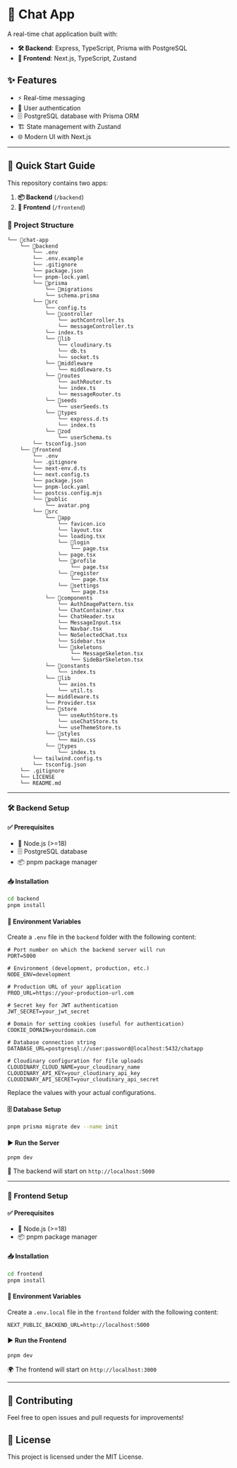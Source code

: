 # 🚀 Chat App

A real-time chat application built with:
- **🛠 Backend**: Express, TypeScript, Prisma with PostgreSQL
- **🎨 Frontend**: Next.js, TypeScript, Zustand

## ✨ Features
- ⚡ Real-time messaging
- 🔐 User authentication
- 🗄 PostgreSQL database with Prisma ORM
- 🏗 State management with Zustand
- 🌐 Modern UI with Next.js

---

## 🚀 Quick Start Guide

This repository contains two apps:
1. **📦 Backend** (`/backend`)
2. **🎨 Frontend** (`/frontend`)

### 📂 Project Structure
```
└── 📁chat-app
    └── 📁backend
        └── .env
        └── .env.example
        └── .gitignore
        └── package.json
        └── pnpm-lock.yaml
        └── 📁prisma
            └── 📁migrations
            └── schema.prisma
        └── 📁src
            └── config.ts
            └── 📁controller
                └── authController.ts
                └── messageController.ts
            └── index.ts
            └── 📁lib
                └── cloudinary.ts
                └── db.ts
                └── socket.ts
            └── 📁middleware
                └── middleware.ts
            └── 📁routes
                └── authRouter.ts
                └── index.ts
                └── messageRouter.ts
            └── 📁seeds
                └── userSeeds.ts
            └── 📁types
                └── express.d.ts
                └── index.ts
            └── 📁zod
                └── userSchema.ts
        └── tsconfig.json
    └── 📁frontend
        └── .env
        └── .gitignore
        └── next-env.d.ts
        └── next.config.ts
        └── package.json
        └── pnpm-lock.yaml
        └── postcss.config.mjs
        └── 📁public
            └── avatar.png
        └── 📁src
            └── 📁app
                └── favicon.ico
                └── layout.tsx
                └── loading.tsx
                └── 📁login
                    └── page.tsx
                └── page.tsx
                └── 📁profile
                    └── page.tsx
                └── 📁register
                    └── page.tsx
                └── 📁settings
                    └── page.tsx
            └── 📁components
                └── AuthImagePattern.tsx
                └── ChatContainer.tsx
                └── ChatHeader.tsx
                └── MessageInput.tsx
                └── Navbar.tsx
                └── NoSelectedChat.tsx
                └── Sidebar.tsx
                └── 📁skeletons
                    └── MessageSkeleton.tsx
                    └── SideBarSkeleton.tsx
            └── 📁constants
                └── index.ts
            └── 📁lib
                └── axios.ts
                └── util.ts
            └── middleware.ts
            └── Provider.tsx
            └── 📁store
                └── useAuthStore.ts
                └── useChatStore.ts
                └── useThemeStore.ts
            └── 📁styles
                └── main.css
            └── 📁types
                └── index.ts
        └── tailwind.config.ts
        └── tsconfig.json
    └── .gitignore
    └── LICENSE
    └── README.md
```

---

### 🛠 Backend Setup

#### ✅ Prerequisites
- 📌 Node.js (>=18)
- 🗄 PostgreSQL database
- 📦 pnpm package manager

#### 📥 Installation
```sh
cd backend
pnpm install
```

#### 📝 Environment Variables
Create a `.env` file in the `backend` folder with the following content:
```
# Port number on which the backend server will run
PORT=5000

# Environment (development, production, etc.)
NODE_ENV=development

# Production URL of your application
PROD_URL=https://your-production-url.com

# Secret key for JWT authentication
JWT_SECRET=your_jwt_secret

# Domain for setting cookies (useful for authentication)
COOKIE_DOMAIN=yourdomain.com

# Database connection string
DATABASE_URL=postgresql://user:password@localhost:5432/chatapp

# Cloudinary configuration for file uploads
CLOUDINARY_CLOUD_NAME=your_cloudinary_name
CLOUDINARY_API_KEY=your_cloudinary_api_key
CLOUDINARY_API_SECRET=your_cloudinary_api_secret
```
Replace the values with your actual configurations.

#### 🗄 Database Setup
```sh
pnpm prisma migrate dev --name init
```

#### ▶ Run the Server
```sh
pnpm dev
```

🚀 The backend will start on `http://localhost:5000`

---

### 🎨 Frontend Setup

#### ✅ Prerequisites
- 📌 Node.js (>=18)
- 📦 pnpm package manager

#### 📥 Installation
```sh
cd frontend
pnpm install
```

#### 📝 Environment Variables
Create a `.env.local` file in the `frontend` folder with the following content:
```
NEXT_PUBLIC_BACKEND_URL=http://localhost:5000
```

#### ▶ Run the Frontend
```sh
pnpm dev
```

🌍 The frontend will start on `http://localhost:3000`

---

## 🤝 Contributing
Feel free to open issues and pull requests for improvements!

## 📜 License
This project is licensed under the MIT License.

